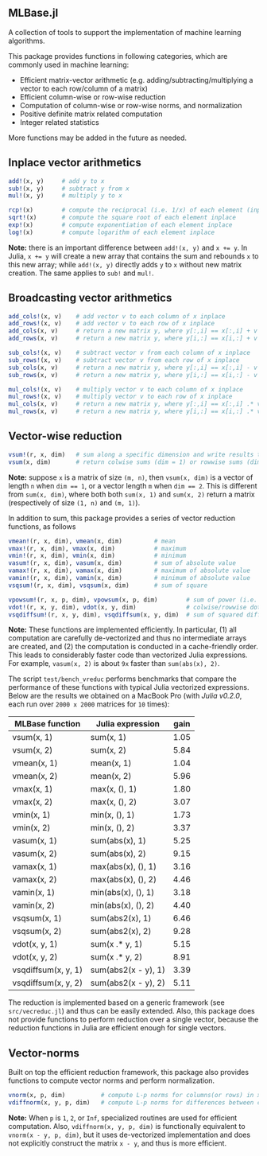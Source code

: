 ## MLBase.jl

A collection of tools to support the implementation of machine learning algorithms.

This package provides functions in following categories, which are commonly used in machine learning:
* Efficient matrix-vector arithmetic (e.g. adding/subtracting/multiplying a vector to each row/column of a matrix)
* Efficient column-wise or row-wise reduction
* Computation of column-wise or row-wise norms, and normalization
* Positive definite matrix related computation
* Integer related statistics

More functions may be added in the future as needed. 

## Inplace vector arithmetics

```julia
add!(x, y)     # add y to x
sub!(x, y)     # subtract y from x
mul!(x, y)     # multiply y to x

rcp!(x)        # compute the reciprocal (i.e. 1/x) of each element (inplace)
sqrt!(x)       # compute the square root of each element inplace
exp!(x)        # compute exponentiation of each element inplace
log!(x)        # compute logarithm of each element inplace
```

**Note:** there is an important difference between ``add!(x, y)`` and ``x += y``. In Julia, ``x += y`` will create a new array that contains the sum and rebounds ``x`` to this new array; while ``add!(x, y)`` directly adds ``y`` to ``x`` without new matrix creation. The same applies to ``sub!`` and ``mul!``.


## Broadcasting vector arithmetics

```julia
add_cols!(x, v)    # add vector v to each column of x inplace
add_rows!(x, v)    # add vector v to each row of x inplace
add_cols(x, v)     # return a new matrix y, where y[:,i] == x[:,i] + v
add_rows(x, v)     # return a new matrix y, where y[i,:] == x[i,:] + v

sub_cols!(x, v)    # subtract vector v from each column of x inplace
sub_rows!(x, v)    # subtract vector v from each row of x inplace
sub_cols(x, v)     # return a new matrix y, where y[:,i] == x[:,i] - v
sub_rows(x, v)     # return a new matrix y, where y[i,:] == x[i,:] - v

mul_cols!(x, v)    # multiply vector v to each column of x inplace
mul_rows!(x, v)    # multiply vector v to each row of x inplace
mul_cols(x, v)     # return a new matrix y, where y[:,i] == x[:,i] .* v
mul_rows(x, v)     # return a new matrix y, where y[i,:] == x[i,:] .* v
```

## Vector-wise reduction

```julia
vsum!(r, x, dim)   # sum along a specific dimension and write results to r
vsum(x, dim)       # return colwise sums (dim = 1) or rowwise sums (dim = 2)
```

**Note:** suppose ``x`` is a matrix of size ``(m, n)``, then ``vsum(x, dim)`` is a vector of length ``n`` when ``dim == 1``, or a vector length ``m`` when ``dim == 2``. This is different from ``sum(x, dim)``, where both both ``sum(x, 1)`` and ``sum(x, 2)`` return a matrix (respectively of size ``(1, n)`` and ``(m, 1)``).

In addition to sum, this package provides a series of vector reduction functions, as follows

```julia
vmean!(r, x, dim), vmean(x, dim)         # mean
vmax!(r, x, dim), vmax(x, dim)           # maximum
vmin!(r, x, dim), vmin(x, dim)           # minimum
vasum!(r, x, dim), vasum(x, dim)         # sum of absolute value
vamax!(r, x, dim), vamax(x, dim)         # maximum of absolute value
vamin!(r, x, dim), vamin(x, dim)         # minimum of absolute value
vsqsum!(r, x, dim), vsqsum(x, dim)       # sum of square

vpowsum!(r, x, p, dim), vpowsum(x, p, dim)        # sum of power (i.e. x^p)
vdot!(r, x, y, dim), vdot(x, y, dim)              # colwise/rowwise dot product
vsqdiffsum!(r, x, y, dim), vsqdiffsum(x, y, dim)  # sum of squared differences
```

**Note:** These functions are implemented efficiently. In particular, (1) all computation are carefully de-vectorized and thus no intermediate arrays are created, and (2) the computation is conducted in a cache-friendly order. This leads to considerably faster code than vectorized Julia expressions. For example, ``vasum(x, 2)`` is about ``9x`` faster than ``sum(abs(x), 2)``.

The script ``test/bench_vreduc`` performs benchmarks that compare the performance of these functions with typical Julia vectorized expressions. Below are the results we obtained on a MacBook Pro (with *Julia v0.2.0*, each run over ``2000 x 2000`` matrices for ``10`` times):

| MLBase function | Julia expression    | gain |
|-----------------|---------------------|------|
| vsum(x, 1)      | sum(x, 1)           | 1.05 |
| vsum(x, 2)      | sum(x, 2)           | 5.84 |
| vmean(x, 1)     | mean(x, 1)          | 1.04 |
| vmean(x, 2)     | mean(x, 2)          | 5.96 |
| vmax(x, 1)      | max(x, (), 1)       | 1.80 |
| vmax(x, 2)      | max(x, (), 2)       | 3.07 |
| vmin(x, 1)      | min(x, (), 1)       | 1.73 |
| vmin(x, 2)      | min(x, (), 2)       | 3.37 |
| vasum(x, 1)     | sum(abs(x), 1)      | 5.25 |
| vasum(x, 2)     | sum(abs(x), 2)      | 9.15 |
| vamax(x, 1)     | max(abs(x), (), 1)  | 3.16 |
| vamax(x, 2)     | max(abs(x), (), 2)  | 4.46 |
| vamin(x, 1)     | min(abs(x), (), 1)  | 3.18 |
| vamin(x, 2)     | min(abs(x), (), 2)  | 4.40 |
| vsqsum(x, 1)    | sum(abs2(x), 1)     | 6.46 |
| vsqsum(x, 2)    | sum(abs2(x), 2)     | 9.28 |
| vdot(x, y, 1)   | sum(x .* y, 1)      | 5.15 |
| vdot(x, y, 2)   | sum(x .* y, 2)      | 8.91 |
| vsqdiffsum(x, y, 1) | sum(abs2(x - y), 1) | 3.39 |
| vsqdiffsum(x, y, 2) | sum(abs2(x - y), 2) | 5.11 |

The reduction is implemented based on a generic framework (see ``src/vecreduc.jl``) and thus can be easily extended. Also, this package does not provide functions to perform reduction over a single vector, because the reduction functions in Julia are efficient enough for single vectors.

## Vector-norms

Built on top the efficient reduction framework, this package also provides functions to compute vector norms and perform normalization.

```julia
vnorm(x, p, dim)          # compute L-p norms for columns(or rows) in x
vdiffnorm(x, y, p, dim)   # compute L-p norms for differences between columns/rows in x and y
```

**Note:** When ``p`` is ``1``, ``2``, or ``Inf``, specialized routines are used for efficient computation. Also, ``vdiffnorm(x, y, p, dim)`` is functionally equivalent to ``vnorm(x - y, p, dim)``, but it uses de-vectorized implementation and does not explicitly construct the matrix ``x - y``, and thus is more efficient.
















